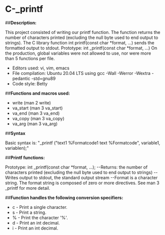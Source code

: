 # C-_printf

##__Description:__

This project consisted of writing our printf function. The function returns the number of characters printed (excluding the null byte used to end output to strings). The C library function int printf(const char *format, ...) sends the formatted output to stdout. Prototype: int _printf(const char *format, ...)
On the production, global variables were not allowed to use, nor were more than 5 functions per file.
- Editors used: vi, vim, emacs
- File compilation: Ubuntu 20.04 LTS using gcc -Wall -Werror -Wextra -pedantic -std=gnu89
- Code style: Betty 

##__Functions and macros used:__

- write (man 2 write)
- va_start (man 3 va_start)
- va_end (man 3 va_end)
- va_copy (man 3 va_copy)
- va_arg (man 3 va_arg)

##__Syntax__

Basic syntax is: "_printf ("text1 %Formatcode1 text %Formatcode", variable1, variablen);"

##__Printf functions:__

Prototype: int _printf(const char *format, ...); 
--Returns: the number of characters printed (excluding the null byte used to end output to strings)
--Writes output to stdout, the standard output stream
--Format is a character string. The format string is composed of zero or more directives. See man 3 _printf for more detail. 

##__Function handles the following conversion specifiers:__

- c - Print a single character.
- s - Print a string.
- % - Print the character '%'.
- d - Print an int decimal.
- i - Print an int decimal.
